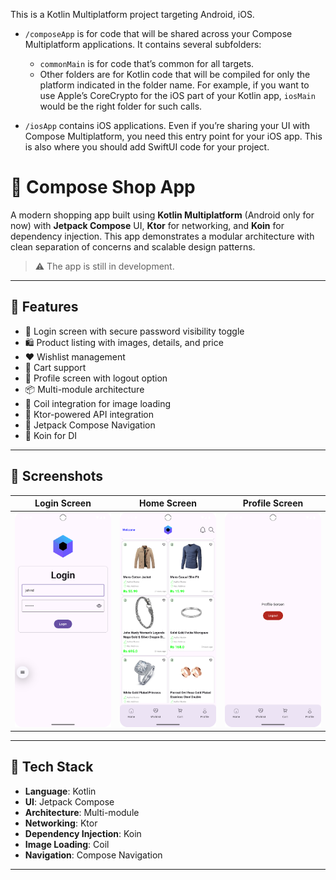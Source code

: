 This is a Kotlin Multiplatform project targeting Android, iOS.

* `/composeApp` is for code that will be shared across your Compose Multiplatform applications.
  It contains several subfolders:
  - `commonMain` is for code that’s common for all targets.
  - Other folders are for Kotlin code that will be compiled for only the platform indicated in the folder name.
    For example, if you want to use Apple’s CoreCrypto for the iOS part of your Kotlin app,
    `iosMain` would be the right folder for such calls.

* `/iosApp` contains iOS applications. Even if you’re sharing your UI with Compose Multiplatform, 
  you need this entry point for your iOS app. This is also where you should add SwiftUI code for your project.

# 🛒 Compose Shop App

A modern shopping app built using **Kotlin Multiplatform** (Android only for now) with **Jetpack Compose** UI, **Ktor** for networking, and **Koin** for dependency injection. This app demonstrates a modular architecture with clean separation of concerns and scalable design patterns.

> ⚠️ The app is still in development.

---

## 🚀 Features

- 🔐 Login screen with secure password visibility toggle
- 🛍️ Product listing with images, details, and price
- ❤️ Wishlist management
- 🛒 Cart support
- 👤 Profile screen with logout option
- 📦 Multi-module architecture
- 📸 Coil integration for image loading
- 📡 Ktor-powered API integration
- 🧭 Jetpack Compose Navigation
- 💉 Koin for DI

---

## 📸 Screenshots

| Login Screen | Home Screen | Profile Screen |
|-------------|-------------|----------------|
| ![Login](https://raw.githubusercontent.com/H-AbdulMateen/CMPMMDemo/refs/heads/master/screenshots/login.png) | ![Home](https://github.com/H-AbdulMateen/CMPMMDemo/blob/master/screenshots/products.png) | ![Profile](https://github.com/H-AbdulMateen/CMPMMDemo/blob/master/screenshots/profile.png) |

---

## 🧱 Tech Stack

- **Language**: Kotlin
- **UI**: Jetpack Compose
- **Architecture**: Multi-module
- **Networking**: Ktor
- **Dependency Injection**: Koin
- **Image Loading**: Coil
- **Navigation**: Compose Navigation

---

